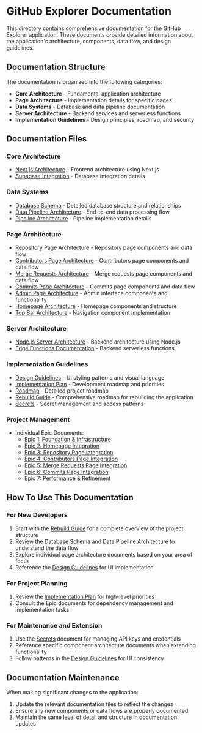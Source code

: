 # GitHub Explorer Documentation

This directory contains comprehensive documentation for the GitHub Explorer application. These documents provide detailed information about the application's architecture, components, data flow, and design guidelines.

## Documentation Structure

The documentation is organized into the following categories:

- **Core Architecture** - Fundamental application architecture
- **Page Architecture** - Implementation details for specific pages
- **Data Systems** - Database and data pipeline documentation
- **Server Architecture** - Backend services and serverless functions
- **Implementation Guidelines** - Design principles, roadmap, and security

## Documentation Files

### Core Architecture

- [Next.js Architecture](core-architecture/NEXT_JS_ARCHITECTURE.md) - Frontend architecture using Next.js
- [Supabase Integration](core-architecture/SUPABASE_INTEGRATION.md) - Database integration details

### Data Systems

- [Database Schema](data-systems/DATABASE_SCHEMA.md) - Detailed database structure and relationships
- [Data Pipeline Architecture](data-systems/DATA_PIPELINE_ARCHITECTURE.md) - End-to-end data processing flow
- [Pipeline Architecture](data-systems/PIPELINE_ARCHITECTURE.md) - Pipeline implementation details

### Page Architecture

- [Repository Page Architecture](page-architecture/REPOSITORY_PAGE_ARCHITECTURE.md) - Repository page components and data flow
- [Contributors Page Architecture](page-architecture/CONTRIBUTORS_PAGE_ARCHITECTURE.md) - Contributors page components and data flow
- [Merge Requests Architecture](page-architecture/MERGE_REQUESTS_ARCHITECTURE.md) - Merge requests page components and data flow
- [Commits Page Architecture](page-architecture/COMMITS_PAGE_ARCHITECTURE.md) - Commits page components and data flow
- [Admin Page Architecture](page-architecture/ADMIN_PAGE_ARCHITECTURE.md) - Admin interface components and functionality
- [Homepage Architecture](page-architecture/HOMEPAGE_ARCHITECTURE.md) - Homepage components and structure
- [Top Bar Architecture](page-architecture/TOPBAR_ARCHITECTURE.md) - Navigation component implementation

### Server Architecture

- [Node.js Server Architecture](server-architecture/NODE_SERVER_ARCHITECTURE.md) - Backend architecture using Node.js
- [Edge Functions Documentation](server-architecture/EDGE_FUNCTIONS_DOCUMENTATION.md) - Backend serverless functions

### Implementation Guidelines

- [Design Guidelines](implementation-guidelines/DESIGN_GUIDELINES.md) - UI styling patterns and visual language
- [Implementation Plan](implementation-guidelines/IMPLEMENTATION_PLAN.md) - Development roadmap and priorities
- [Roadmap](implementation-guidelines/ROADMAP.md) - Detailed project roadmap
- [Rebuild Guide](implementation-guidelines/REBUILD_GUIDE.md) - Comprehensive roadmap for rebuilding the application
- [Secrets](implementation-guidelines/SECRETS.md) - Secret management and access patterns

### Project Management

- Individual Epic Documents:
  - [Epic 1: Foundation & Infrastructure](epics/EPIC_1_FOUNDATION.md)
  - [Epic 2: Homepage Integration](epics/EPIC_2_HOMEPAGE.md)
  - [Epic 3: Repository Page Integration](epics/EPIC_3_REPOSITORY.md)
  - [Epic 4: Contributors Page Integration](epics/EPIC_4_CONTRIBUTORS.md)
  - [Epic 5: Merge Requests Page Integration](epics/EPIC_5_MERGE_REQUESTS.md)
  - [Epic 6: Commits Page Integration](epics/EPIC_6_COMMITS.md)
  - [Epic 7: Performance & Refinement](epics/EPIC_7_PERFORMANCE.md)

## How To Use This Documentation

### For New Developers

1. Start with the [Rebuild Guide](implementation-guidelines/REBUILD_GUIDE.md) for a complete overview of the project structure
2. Review the [Database Schema](data-systems/DATABASE_SCHEMA.md) and [Data Pipeline Architecture](data-systems/DATA_PIPELINE_ARCHITECTURE.md) to understand the data flow
3. Explore individual page architecture documents based on your area of focus
4. Reference the [Design Guidelines](implementation-guidelines/DESIGN_GUIDELINES.md) for UI implementation

### For Project Planning

1. Review the [Implementation Plan](implementation-guidelines/IMPLEMENTATION_PLAN.md) for high-level priorities
2. Consult the Epic documents for dependency management and implementation tasks

### For Maintenance and Extension

1. Use the [Secrets](implementation-guidelines/SECRETS.md) document for managing API keys and credentials
2. Reference specific component architecture documents when extending functionality
3. Follow patterns in the [Design Guidelines](implementation-guidelines/DESIGN_GUIDELINES.md) for UI consistency

## Documentation Maintenance

When making significant changes to the application:

1. Update the relevant documentation files to reflect the changes
2. Ensure any new components or data flows are properly documented
3. Maintain the same level of detail and structure in documentation updates
